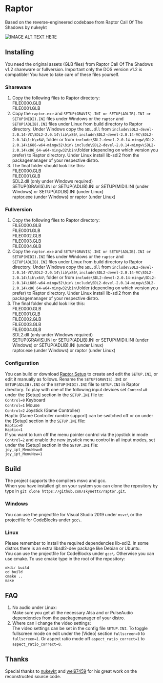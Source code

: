 # Raptor
Based on the reverse-engineered codebase from Raptor Call Of The Shadows by nukeykt

[![IMAGE ALT TEXT HERE](https://img.youtube.com/vi/Nt2HfchiudY/0.jpg)](https://www.youtube.com/channel/UCedmTTlonJK5DvkiMpA_teQ)
## Installing
You need the original assets (GLB files) from Raptor Call Of The Shadows v1.2 shareware or fullversion.
Important only the DOS version v1.2 is compatible!
You have to take care of these files yourself.

### Shareware
1. Copy the following files to Raptor directory:  
   FILE0000.GLB  
   FILE0001.GLB  
2. Copy the `raptor.exe` and `SETUP(GRAVIS).INI or SETUP(ADLIB).INI or SETUP(MIDI).INI` files under Windows or the `raptor` and `SETUP(ADLIB).INI` files under Linux
   from build directory to Raptor directory. Under Windows copy the `SDL.dll` from `include\SDL2-devel-2.0.14-VC\SDL2-2.0.14\lib\x86\`
   `include\SDL2-devel-2.0.14-VC\SDL2-2.0.14\lib\x64\` folder or from `include\SDL2-devel-2.0.14-mingw\SDL2-2.0.14\i686-w64-mingw32\bin\` 
   `include\SDL2-devel-2.0.14-mingw\SDL2-2.0.14\x86_64-w64-mingw32\bin\`folder (depending on which version you prefer) to Raptor directory.
   Under Linux install lib-sdl2 from the packagemanager of your respective distro. 
3. The final folder should look like this:  
   FILE0000.GLB  
   FILE0001.GLB  
   SDL2.dll (only under Windows required)  
   SETUP(GRAVIS).INI or SETUP(ADLIB).INI or SETUP(MIDI).INI (under Windows) or SETUP(ADLIB).INI (under Linux)  
   raptor.exe (under Windows) or raptor (under Linux)

### Fullversion
1. Copy the following files to Raptor directory:  
   FILE0000.GLB  
   FILE0001.GLB  
   FILE0002.GLB  
   FILE0003.GLB  
   FILE0004.GLB  
2. Copy the `raptor.exe` and `SETUP(GRAVIS).INI or SETUP(ADLIB).INI or SETUP(MIDI).INI` files under Windows or the `raptor` and `SETUP(ADLIB).INI` files under Linux
   from build directory to Raptor directory. Under Windows copy the `SDL.dll` from `include\SDL2-devel-2.0.14-VC\SDL2-2.0.14\lib\x86\`
   `include\SDL2-devel-2.0.14-VC\SDL2-2.0.14\lib\x64\` folder or from `include\SDL2-devel-2.0.14-mingw\SDL2-2.0.14\i686-w64-mingw32\bin\` 
   `include\SDL2-devel-2.0.14-mingw\SDL2-2.0.14\x86_64-w64-mingw32\bin\`folder (depending on which version you prefer) to Raptor directory.
   Under Linux install lib-sdl2 from the packagemanager of your respective distro.
3. The final folder should look like this:  
   FILE0000.GLB  
   FILE0001.GLB  
   FILE0002.GLB  
   FILE0003.GLB  
   FILE0004.GLB  
   SDL2.dll (only under Windows required)  
   SETUP(GRAVIS).INI or SETUP(ADLIB).INI or SETUP(MIDI).INI (under Windows) or SETUP(ADLIB).INI (under Linux)  
   raptor.exe (under Windows) or raptor (under Linux)

### Configuration
You can build or download [Raptor Setup](https://github.com/skynettx/raptorsetup.git) to create and edit the
`SETUP.INI`, or edit it manually as follows.
Rename the `SETUP(GRAVIS).INI` or `SETUP(ADLIB).INI` or the `SETUP(MIDI).INI` file to `SETUP.INI` in Raptor directory.
To play with one of the following input devices set `Control=0` under the [Setup] section in the `SETUP.INI` file to:  
`Control=0` Keyboard  
`Control=1` Mouse  
`Control=2` Joystick (Game Controller)  
Haptic (Game Controller rumble support) can be switched off or on under the [Setup] section in the `SETUP.INI` file:  
`Haptic=0`  
`Haptic=1`  
If you want to turn off the menu pointer control via the joystick in mode `Control=2` and enable the new joystick menu control in all 
input modes, set under the [Setup] section in the `SETUP.INI` file:  
`joy_ipt_MenuNew=0`  
`joy_ipt_MenuNew=1`  

## Build
The project supports the compilers msvc and gcc.  
When you have installed git on your system you can clone the repository by type in `git clone https://github.com/skynettx/raptor.git`.

### Windows
You can use the projectfile for Visual Studio 2019 under `msvc\` or the projectfile for CodeBlocks under `gcc\`.

### Linux
Please remember to install the required dependencies lib-sdl2. In some distros there is an extra libsdl2-dev package like Debian or Ubuntu.  
You can use the projectfile for CodeBlocks under `gcc\`.
Otherwise you can use cmake. To use cmake type in the root of the repository:   
```
mkdir build  
cd build  
cmake ..  
make  
```

## FAQ
1. No audio under Linux:  
Make sure you get all the necessary Alsa and or PulseAudio dependencies from the packagemanager of your distro. 
2. Where can i change the video settings:  
The video settings can be set in the config file `SETUP.INI`. To toggle fullscreen mode on edit under the [Video] section `fullscreen=0`
to `fullscreen=1`. Or aspect ratio mode off `aspect_ratio_correct=1` to `aspect_ratio_correct=0`. 

## Thanks
Special thanks to [nukeykt](https://github.com/nukeykt) and [wel97459](https://github.com/wel97459) for his great work on the reconstructed source code.  


 





